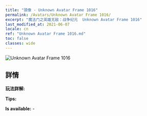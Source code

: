 ```yaml
---
title: "頭像 - Unknown Avatar Frame 1016"
permalink: /Avatars/Unknown Avatar Frame 1016/
excerpt: "魔法门之英雄无敌：战争纪元  Unknown Avatar Frame 1016"
last_modified_at: 2021-06-07
locale: cn
ref: "Unknown Avatar Frame 1016.md"
toc: false
classes: wide
---
```

 ![Unknown Avatar Frame 1016](/images/a/avatarFrame_16.png)

## 詳情

 **玩法詳解:**  

 **Tips:**  

 **Is available:**  - 

